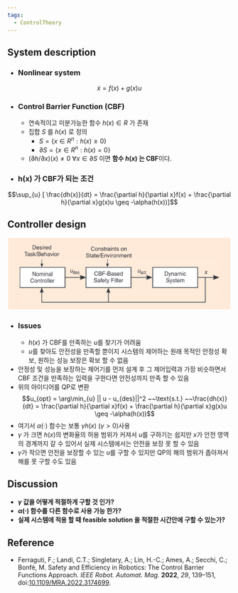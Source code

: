 ```yaml
---
tags:
  - ControlTheory
---
```

## System description

- ### Nonlinear system
$$\dot{x} = f(x) + g(x)u$$
- ### Control Barrier Function (CBF)
	- 연속적이고 미분가능한 함수 $h(x) \in R$ 가 존재
	- 집합 $S$ 를 $h(x)$ 로 정의
		- $S = \{x \in R^n: h(x) \geq 0 \}$
		- $\partial S = \{x \in R^n: h(x) = 0 \}$
	- $(\partial h/ \partial x)(x) \neq 0 ~\forall x \in \partial S$ 이면 **함수 $h(x)$ 는 CBF**이다.

- ### h(x) 가 CBF가 되는 조건
$$\sup_{u} [ \frac{dh(x)}{dt} = \frac{\partial h}{\partial x}f(x) +   \frac{\partial h}{\partial x}g(x)u \geq -\alpha(h(x))]$$

## Controller design

![basic_system](./fig/basic_figure_0.png)
- ### Issues
	- $h(x)$ 가 CBF를 만족하는 $u$를 찾기가 어려움
	- $u$를 찾아도 안전성을 만족할 뿐이지 시스템의 제어하는 원래 목적인 안정성 확보, 원하는 성능 보장은 확보 할 수 없음
- 안정성 및 성능을 보장하는 제어기를 먼저 설계 후 그 제어입력과 가장 비슷하면서 CBF 조건을 만족하는 입력을 구한다면 안전성까지 만족 할 수 있음
- 위의 아이디어를 QP로 변환
$$u_{opt} = \arg\min_{u} || u - u_{des}||^2 ~~\text{s.t.} ~~\frac{dh(x)}{dt} = \frac{\partial h}{\partial x}f(x) +   \frac{\partial h}{\partial x}g(x)u \geq -\alpha(h(x))$$
- 여기서 $\alpha(\cdot)$ 함수는 보통 $\gamma h(x)$ $(\gamma >0)$사용
- $\gamma$ 가 크면 $h(x)$의 변화율의 허용 범위가 커져서 $u$를 구하기는 쉽지만 $x$가 안전 영역의 경계까지 갈 수 있어서 실제 시스템에서는 안전을 보장 못 할 수 있음
- $\gamma$가 작으면 안전을 보장할 수 있는 $u$를 구할 수 있지만 QP의 해의 범위가 좁아져서 해를 못 구할 수도 있음   

## Discussion
- **$\gamma$ 값을 어떻게 적절하게 구할 것 인가?**
-  **$\alpha(\cdot)$ 함수를 다른 함수로 사용 가능 한가?**
- **실제 시스템에 적용 할 때 feasible solution 을 적절한 시간안에 구할 수 있는가?**

## Reference
- Ferraguti, F.; Landi, C.T.; Singletary, A.; Lin, H.-C.; Ames, A.; Secchi, C.; Bonfè, M. Safety and Efficiency in Robotics: The Control Barrier Functions Approach. _IEEE Robot. Automat. Mag._ **2022**, _29_, 139–151, doi:[10.1109/MRA.2022.3174699](https://doi.org/10.1109/MRA.2022.3174699).